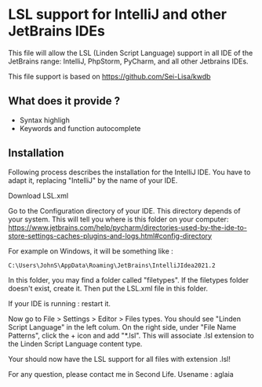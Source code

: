 LSL support for IntelliJ and other JetBrains IDEs
=================================================

This file will allow the LSL (Linden Script Language) support in all IDE of the JetBrains range: IntelliJ, PhpStorm, PyCharm, and all other Jetbrains IDEs.

This file support is based on https://github.com/Sei-Lisa/kwdb

What does it provide ?
----------------------

* Syntax highligh
* Keywords and function autocomplete

Installation
------------

Following process describes the installation for the IntelliJ IDE.
You have to adapt it, replacing "IntelliJ" by the name of your IDE.

Download LSL.xml

Go to the Configuration directory of your IDE. This directory depends of your system.
This will tell you where is this folder on your computer: https://www.jetbrains.com/help/pycharm/directories-used-by-the-ide-to-store-settings-caches-plugins-and-logs.html#config-directory

For example on Windows, it will be something like :

```
C:\Users\JohnS\AppData\Roaming\JetBrains\IntelliJIdea2021.2
```

In this folder, you may find a folder called "filetypes".
If the filetypes folder doesn't exist, create it.
Then put the LSL.xml file in this folder.


If your IDE is running : restart it.

Now go to File > Settings > Editor > Files types. You should see "Linden Script Language" in the left colum. On the right side, under "File Name Patterns", click the + icon and add "*.lsl". This will associate .lsl extension to the Linden Script Language content type.

Your should now have the LSL support for all files with extension .lsl!

For any question, please contact me in Second Life. Usename : aglaia
